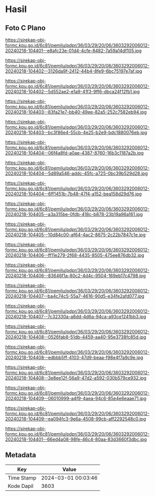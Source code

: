 # Hasil

## Foto C Plano

https://sirekap-obj-formc.kpu.go.id/6c81/pemilu/pdpr/36/03/29/20/06/3603292006012-20240218-104401--e8afc23e-01d4-4cfe-8482-7a59a14df105.jpg

https://sirekap-obj-formc.kpu.go.id/6c81/pemilu/pdpr/36/03/29/20/06/3603292006012-20240218-104402--3126da9f-2412-44b4-8fe9-6bc75197e7af.jpg

https://sirekap-obj-formc.kpu.go.id/6c81/pemilu/pdpr/36/03/29/20/06/3603292006012-20240218-104402--5d552ae2-e1a9-41f3-9ff6-dbca24f12fb1.jpg

https://sirekap-obj-formc.kpu.go.id/6c81/pemilu/pdpr/36/03/29/20/06/3603292006012-20240218-104403--83fa21e7-bb40-49ee-82a5-252c7582eb94.jpg

https://sirekap-obj-formc.kpu.go.id/6c81/pemilu/pdpr/36/03/29/20/06/3603292006012-20240218-104403--bc3f86e4-55cb-4e25-b2e9-bdc1880076eb.jpg

https://sirekap-obj-formc.kpu.go.id/6c81/pemilu/pdpr/36/03/29/20/06/3603292006012-20240218-104404--06f4a8fd-a0ae-4387-8760-16b3c1187a2b.jpg

https://sirekap-obj-formc.kpu.go.id/6c81/pemilu/pdpr/36/03/29/20/06/3603292006012-20240218-104404--5d89a546-addc-45fc-a725-0bc39b529d28.jpg

https://sirekap-obj-formc.kpu.go.id/6c81/pemilu/pdpr/36/03/29/20/06/3603292006012-20240218-104404--6ff1451b-7b48-47f4-a152-bea158d29d76.jpg

https://sirekap-obj-formc.kpu.go.id/6c81/pemilu/pdpr/36/03/29/20/06/3603292006012-20240218-104405--a3a315be-0fdb-418c-b878-23b19a96a161.jpg

https://sirekap-obj-formc.kpu.go.id/6c81/pemilu/pdpr/36/03/29/20/06/3603292006012-20240218-104405--10d84c00-af64-4ac2-8675-2c22b7847c1e.jpg

https://sirekap-obj-formc.kpu.go.id/6c81/pemilu/pdpr/36/03/29/20/06/3603292006012-20240218-104406--ff11e279-2f68-4435-8505-475ee876db32.jpg

https://sirekap-obj-formc.kpu.go.id/6c81/pemilu/pdpr/36/03/29/20/06/3603292006012-20240218-104406--83646f1a-80c2-4d4c-9504-169eb17c4798.jpg

https://sirekap-obj-formc.kpu.go.id/6c81/pemilu/pdpr/36/03/29/20/06/3603292006012-20240218-104407--ba4c74c5-55a7-4616-90d5-e34fe2afd077.jpg

https://sirekap-obj-formc.kpu.go.id/6c81/pemilu/pdpr/36/03/29/20/06/3603292006012-20240218-104407--7c32330a-a8dd-4d6a-94ca-a93ce1241bb3.jpg

https://sirekap-obj-formc.kpu.go.id/6c81/pemilu/pdpr/36/03/29/20/06/3603292006012-20240218-104408--0526fab8-51db-4459-aa40-95e3738fc85d.jpg

https://sirekap-obj-formc.kpu.go.id/6c81/pemilu/pdpr/36/03/29/20/06/3603292006012-20240218-104408--edbbb5ff-4103-47d9-beaa-f98e4f7a9c9e.jpg

https://sirekap-obj-formc.kpu.go.id/6c81/pemilu/pdpr/36/03/29/20/06/3603292006012-20240218-104408--3e8ee12f-56a9-47d2-a592-030b579ce932.jpg

https://sirekap-obj-formc.kpu.go.id/6c81/pemilu/pdpr/36/03/29/20/06/3603292006012-20240218-104409--06010999-a4f9-4aea-94c6-85e4e6eaae71.jpg

https://sirekap-obj-formc.kpu.go.id/6c81/pemilu/pdpr/36/03/29/20/06/3603292006012-20240218-104409--ea094fc3-9e6a-4508-99cb-aff2292548c0.jpg

https://sirekap-obj-formc.kpu.go.id/6c81/pemilu/pdpr/36/03/29/20/06/3603292006012-20240218-104401--66ed4a08-98fe-46c4-80aa-83d3660f3dbc.jpg


## Metadata

| Key        | Value               |
| ---------- | ------------------- |
| Time Stamp | 2024-03-01 00:03:46 |
| Kode Dapil | 3603                |



